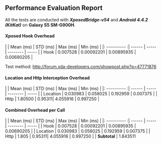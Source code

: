 Performance Evaluation Report
-------------------

All the tests are conducted with ***XposedBridge-v54*** and ***Android 4.4.2 (KitKat)*** on **Galaxy S5 SM-G900H**.

#### Xposed Hook Overhead


|  | Mean (ms) | STD (ms) | Max (ms) | Min (ms) |
|: ---------- :| ------ | ----- | -------- | ----- |
| Hook | 0.007528 | 0.00092201 | 0.00895935 | 0.00690205 |



Test method: [http://forum.xda-developers.com/showpost.php?p=47771876
](http://forum.xda-developers.com/showpost.php?p=47771876
)


#### Location and Http Interception Overhead

|  | Mean (ms) | STD (ms) | Max (ms) | Min (ms) |
|: ---------- :| ------ | ----- | -------- | ----- |
| Location | 0.030983 | 0.058025 | 0.192959 | 0.007375 |
| Http | 1.80500 | 0.95311| 4.055916 | 0.997250 |

#### Combined Overhead per Call

|  | Mean (ms) | STD (ms) | Max (ms) | Min (ms) |
|: ---------- :| ------ | ----- | -------- | ----- |
| Hook | 0.007528 | 0.00092201 | 0.00895935 | 0.00690205 |
| Location | 0.030983 | 0.058025 | 0.192959 | 0.007375 |
| Http | 1.805 | 0.95311| 4.055916 | 0.997250 |
| **Subtotal** | 1.843511

